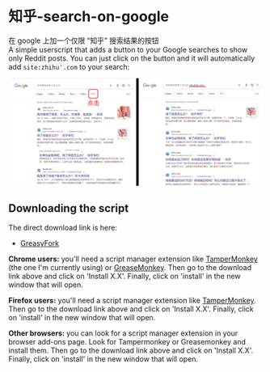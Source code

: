# 知乎-search-on-google
在 google 上加一个仅限 “知乎” 搜索结果的按钮
<br>A simple userscript that adds a button to your Google searches to show only Reddit posts. You can just click on the button and it will automatically add `site:zhihu'.com` to your search:

![Img](screenshot.png)

## Downloading the script
The direct download link is here:

* [GreasyFork](https://greasyfork.org/en/scripts/461656-reddit-search-on-google-2)

**Chrome users:** you'll need a script manager extension like [TamperMonkey](https://addons.mozilla.org/en-US/firefox/addon/tampermonkey/) (the one I'm currently using) or [GreaseMonkey](https://addons.mozilla.org/en-US/firefox/addon/greasemonkey/). Then go to the download link above and click on 'Install X.X'. Finally, click on 'install' in the new window that will open.

**Firefox users:** you'll need a script manager extension like [TamperMonkey](https://chrome.google.com/webstore/detail/tampermonkey/dhdgffkkebhmkfjojejmpbldmpobfkfo?hl=en). Then go to the download link above and click on 'Install X.X'. Finally, click on 'install' in the new window that will open.

**Other browsers:** you can look for a script manager extension in your browser add-ons page. Look for Tampermonkey or Greasemonkey and install them. Then go to the download link above and click on 'Install X.X'. Finally, click on 'install' in the new window that will open.

